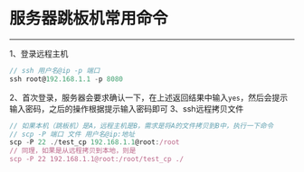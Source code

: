 <!--
 * @Author: your name
 * @Date: 2021-11-29 17:35:19
 * @LastEditTime: 2021-11-29 17:41:27
 * @LastEditors: your name
 * @Description: 打开koroFileHeader查看配置 进行设置: https://github.com/OBKoro1/koro1FileHeader/wiki/%E9%85%8D%E7%BD%AE
 * @FilePath: /recoms-is-master/Users/wuqiang/workspace/blog/数据库与服务器/服务器跳板机常用命令.md
-->
# 服务器跳板机常用命令
***

1、登录远程主机
```js
// ssh 用户名@ip -p 端口 
ssh root@192.168.1.1 -p 8080
```
2、首次登录，服务器会要求确认一下，在上述返回结果中输入`yes`，然后会提示输入密码，之后的操作根据提示输入密码即可
3、ssh远程拷贝文件
```js
// 如果本机（跳板机）是A，远程主机是B，需求是将A的文件拷贝到B中，执行一下命令
// scp -P 端口 文件 用户名@ip:地址
scp -P 22 ./test_cp 192.168.1.1@root:/root
// 同理，如果是从远程拷贝到本地，则是
scp -P 22 192.168.1.1@root:/root/test_cp ./
```